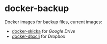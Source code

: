 # docker-backup

Docker images for backup files, current images:

- [docker-skicka](https://hub.docker.com/r/kairyou/docker-skicka/) for *Google Drive*
- [docker-dbxcli](https://hub.docker.com/r/kairyou/docker-dbxcli/) for *Dropbox*
